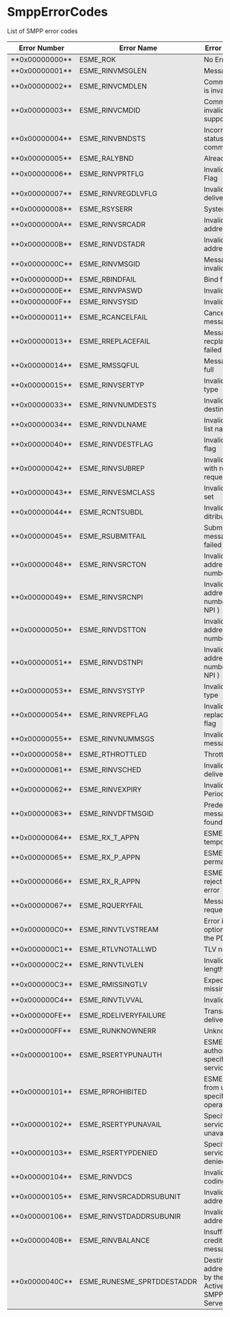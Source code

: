 # SmppErrorCodes
List of SMPP error codes

<table>

<thead>

<tr>

<th>Error Number</th>

<th>Error Name</th>

<th>Error Description</th>

</tr>

</thead>

<tbody>

<tr bgcolor="#e7e7e7">

<td>**0x00000000**</td>

<td>ESME_ROK</td>

<td>No Error</td>

</tr>

<tr bgcolor="#e7e7e7">

<td>**0x00000001**</td>

<td>ESME_RINVMSGLEN</td>

<td>Message too long</td>

</tr>

<tr bgcolor="#e7e7e7">

<td>**0x00000002**</td>

<td>ESME_RINVCMDLEN</td>

<td>Command length is invalid</td>

</tr>

<tr bgcolor="#e7e7e7">

<td>**0x00000003**</td>

<td>ESME_RINVCMDID</td>

<td>Command ID is invalid or not supported</td>

</tr>

<tr bgcolor="#e7e7e7">

<td>**0x00000004**</td>

<td>ESME_RINVBNDSTS</td>

<td>Incorrect bind status for given command</td>

</tr>

<tr bgcolor="#e7e7e7">

<td>**0x00000005**</td>

<td>ESME_RALYBND</td>

<td>Already bound</td>

</tr>

<tr bgcolor="#e7e7e7">

<td>**0x00000006**</td>

<td>ESME_RINVPRTFLG</td>

<td>Invalid Priority Flag</td>

</tr>

<tr bgcolor="#e7e7e7">

<td>**0x00000007**</td>

<td>ESME_RINVREGDLVFLG</td>

<td>Invalid registered delivery flag</td>

</tr>

<tr bgcolor="#e7e7e7">

<td>**0x00000008**</td>

<td>ESME_RSYSERR</td>

<td>System error</td>

</tr>

<tr bgcolor="#e7e7e7">

<td>**0x0000000A**</td>

<td>ESME_RINVSRCADR</td>

<td>Invalid source address</td>

</tr>

<tr bgcolor="#e7e7e7">

<td>**0x0000000B**</td>

<td>ESME_RINVDSTADR</td>

<td>Invalid destination address</td>

</tr>

<tr bgcolor="#e7e7e7">

<td>**0x0000000C**</td>

<td>ESME_RINVMSGID</td>

<td>Message ID is invalid</td>

</tr>

<tr bgcolor="#e7e7e7">

<td>**0x0000000D**</td>

<td>ESME_RBINDFAIL</td>

<td>Bind failed</td>

</tr>

<tr bgcolor="#e7e7e7">

<td>**0x0000000E**</td>

<td>ESME_RINVPASWD</td>

<td>Invalid password</td>

</tr>

<tr bgcolor="#e7e7e7">

<td>**0x0000000F**</td>

<td>ESME_RINVSYSID</td>

<td>Invalid System ID</td>

</tr>

<tr bgcolor="#e7e7e7">

<td>**0x00000011**</td>

<td>ESME_RCANCELFAIL</td>

<td>Cancelling message failed</td>

</tr>

<tr bgcolor="#e7e7e7">

<td>**0x00000013**</td>

<td>ESME_RREPLACEFAIL</td>

<td>Message recplacement failed</td>

</tr>

<tr bgcolor="#e7e7e7">

<td>**0x00000014**</td>

<td>ESME_RMSSQFUL</td>

<td>Message queue full</td>

</tr>

<tr bgcolor="#e7e7e7">

<td>**0x00000015**</td>

<td>ESME_RINVSERTYP</td>

<td>Invalid service type</td>

</tr>

<tr bgcolor="#e7e7e7">

<td>**0x00000033**</td>

<td>ESME_RINVNUMDESTS</td>

<td>Invalid number of destinations</td>

</tr>

<tr bgcolor="#e7e7e7">

<td>**0x00000034**</td>

<td>ESME_RINVDLNAME</td>

<td>Invalid distribution list name</td>

</tr>

<tr bgcolor="#e7e7e7">

<td>**0x00000040**</td>

<td>ESME_RINVDESTFLAG</td>

<td>Invalid destination flag</td>

</tr>

<tr bgcolor="#e7e7e7">

<td>**0x00000042**</td>

<td>ESME_RINVSUBREP</td>

<td>Invalid submit with replace request</td>

</tr>

<tr bgcolor="#e7e7e7">

<td>**0x00000043**</td>

<td>ESME_RINVESMCLASS</td>

<td>Invalid esm class set</td>

</tr>

<tr bgcolor="#e7e7e7">

<td>**0x00000044**</td>

<td>ESME_RCNTSUBDL</td>

<td>Invalid submit to ditribution list</td>

</tr>

<tr bgcolor="#e7e7e7">

<td>**0x00000045**</td>

<td>ESME_RSUBMITFAIL</td>

<td>Submitting message has failed</td>

</tr>

<tr bgcolor="#e7e7e7">

<td>**0x00000048**</td>

<td>ESME_RINVSRCTON</td>

<td>Invalid source address type of number ( TON )</td>

</tr>

<tr bgcolor="#e7e7e7">

<td>**0x00000049**</td>

<td>ESME_RINVSRCNPI</td>

<td>Invalid source address numbering plan ( NPI )</td>

</tr>

<tr bgcolor="#e7e7e7">

<td>**0x00000050**</td>

<td>ESME_RINVDSTTON</td>

<td>Invalid destination address type of number ( TON )</td>

</tr>

<tr bgcolor="#e7e7e7">

<td>**0x00000051**</td>

<td>ESME_RINVDSTNPI</td>

<td>Invalid destination address numbering plan ( NPI )</td>

</tr>

<tr bgcolor="#e7e7e7">

<td>**0x00000053**</td>

<td>ESME_RINVSYSTYP</td>

<td>Invalid system type</td>

</tr>

<tr bgcolor="#e7e7e7">

<td>**0x00000054**</td>

<td>ESME_RINVREPFLAG</td>

<td>Invalid replace_if_present flag</td>

</tr>

<tr bgcolor="#e7e7e7">

<td>**0x00000055**</td>

<td>ESME_RINVNUMMSGS</td>

<td>Invalid number of messages</td>

</tr>

<tr bgcolor="#e7e7e7">

<td>**0x00000058**</td>

<td>ESME_RTHROTTLED</td>

<td>Throttling error</td>

</tr>

<tr bgcolor="#e7e7e7">

<td>**0x00000061**</td>

<td>ESME_RINVSCHED</td>

<td>Invalid scheduled delivery time</td>

</tr>

<tr bgcolor="#e7e7e7">

<td>**0x00000062**</td>

<td>ESME_RINVEXPIRY</td>

<td>Invalid Validty Period value</td>

</tr>

<tr bgcolor="#e7e7e7">

<td>**0x00000063**</td>

<td>ESME_RINVDFTMSGID</td>

<td>Predefined message not found</td>

</tr>

<tr bgcolor="#e7e7e7">

<td>**0x00000064**</td>

<td>ESME_RX_T_APPN</td>

<td>ESME Receiver temporary error</td>

</tr>

<tr bgcolor="#e7e7e7">

<td>**0x00000065**</td>

<td>ESME_RX_P_APPN</td>

<td>ESME Receiver permanent error</td>

</tr>

<tr bgcolor="#e7e7e7">

<td>**0x00000066**</td>

<td>ESME_RX_R_APPN</td>

<td>ESME Receiver reject message error</td>

</tr>

<tr bgcolor="#e7e7e7">

<td>**0x00000067**</td>

<td>ESME_RQUERYFAIL</td>

<td>Message query request failed</td>

</tr>

<tr bgcolor="#e7e7e7">

<td>**0x000000C0**</td>

<td>ESME_RINVTLVSTREAM</td>

<td>Error in the optional part of the PDU body</td>

</tr>

<tr bgcolor="#e7e7e7">

<td>**0x000000C1**</td>

<td>ESME_RTLVNOTALLWD</td>

<td>TLV not allowed</td>

</tr>

<tr bgcolor="#e7e7e7">

<td>**0x000000C2**</td>

<td>ESME_RINVTLVLEN</td>

<td>Invalid parameter length</td>

</tr>

<tr bgcolor="#e7e7e7">

<td>**0x000000C3**</td>

<td>ESME_RMISSINGTLV</td>

<td>Expected TLV missing</td>

</tr>

<tr bgcolor="#e7e7e7">

<td>**0x000000C4**</td>

<td>ESME_RINVTLVVAL</td>

<td>Invalid TLV value</td>

</tr>

<tr bgcolor="#e7e7e7">

<td>**0x000000FE**</td>

<td>ESME_RDELIVERYFAILURE</td>

<td>Transaction delivery failure</td>

</tr>

<tr bgcolor="#e7e7e7">

<td>**0x000000FF**</td>

<td>ESME_RUNKNOWNERR</td>

<td>Unknown error</td>

</tr>

<tr bgcolor="#e7e7e7">

<td>**0x00000100**</td>

<td>ESME_RSERTYPUNAUTH</td>

<td>ESME not authorised to use specified servicetype</td>

</tr>

<tr bgcolor="#e7e7e7">

<td>**0x00000101**</td>

<td>ESME_RPROHIBITED</td>

<td>ESME prohibited from using specified operation</td>

</tr>

<tr bgcolor="#e7e7e7">

<td>**0x00000102**</td>

<td>ESME_RSERTYPUNAVAIL</td>

<td>Specified servicetype is unavailable</td>

</tr>

<tr bgcolor="#e7e7e7">

<td>**0x00000103**</td>

<td>ESME_RSERTYPDENIED</td>

<td>Specified servicetype is denied</td>

</tr>

<tr bgcolor="#e7e7e7">

<td>**0x00000104**</td>

<td>ESME_RINVDCS</td>

<td>Invalid data coding scheme</td>

</tr>

<tr bgcolor="#e7e7e7">

<td>**0x00000105**</td>

<td>ESME_RINVSRCADDRSUBUNIT</td>

<td>Invalid source address subunit</td>

</tr>

<tr bgcolor="#e7e7e7">

<td>**0x00000106**</td>

<td>ESME_RINVSTDADDRSUBUNIR</td>

<td>Invalid destination address subunit</td>

</tr>

<tr bgcolor="#e7e7e7">

<td>**0x0000040B**</td>

<td>ESME_RINVBALANCE</td>

<td>Insufficient credits to send message</td>

</tr>

<tr bgcolor="#e7e7e7">

<td>**0x0000040C**</td>

<td>ESME_RUNESME_SPRTDDESTADDR</td>

<td>Destination address blocked by the ActiveXperts SMPP Demo Server</td>

</tr>

</tbody>

</table>

